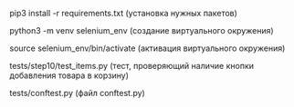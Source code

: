 pip3 install -r requirements.txt (установка нужных пакетов)

python3 -m venv selenium_env (создание виртуального окружения)

source selenium_env/bin/activate (активация виртуального окружения)

tests/step10/test_items.py (тест, проверяющий наличие кнопки добавления товара в корзину)

tests/conftest.py (файл conftest.py)
